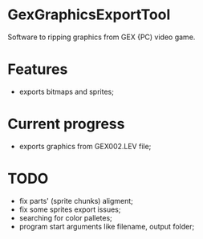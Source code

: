 # GexGraphicsExportTool
Software to ripping graphics from GEX {PC) video game.

# Features
* exports bitmaps and sprites;

# Current progress
* exports graphics from GEX002.LEV file;

# TODO
* fix parts' (sprite chunks) aligment;
* fix some sprites export issues;
* searching for color palletes;
* program start arguments like filename, output folder;